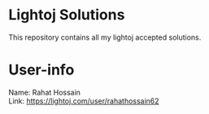 # Lightoj Solutions
This repository contains all my lightoj accepted solutions.

# User-info
Name: Rahat Hossain</br>
Link: https://lightoj.com/user/rahathossain62
